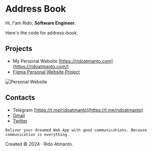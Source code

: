# Address Book

Hi, I'am Rido, **Software Engineer**.

Here's the code for address-book.

## Projects

- My Personal Website [https://ridoatmanto.com](https://ridoatmanto.com/)
- [Figma Personal Website Project](https://www.figma.com/file/idC8tepUXZnoSVWJC3go5v/ridoatmanto.com-%7C-Personal-Website?type=design&node-id=2-69&mode=design&t=fWlyN3Qpu0Kp2TLF-0)

![Personal Website](images/my-personal-website-home-page.png)

## Contacts

- Telegram [https://t.me/ridoatmanto](https://t.me/ridoatmanto)
- [Gmail](https://gmail.com)
- [Twitter](https://twitter.com/ridoatmanto)

```
Deliver your dreamed Web App with good communications. Because communication is everything.
```

Created &copy; 2024 &middot; Rido Atmanto.
